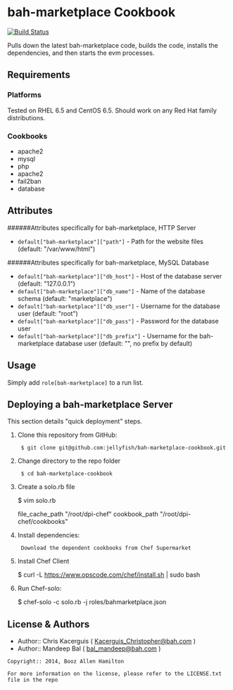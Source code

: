 bah-marketplace Cookbook
=================
[![Build Status](https://secure.travis-ci.org/jellyfish/bah-marketplace.png?branch=master)](http://travis-ci.org/jellyfish/bah-marketplace)

Pulls down the latest bah-marketplace code, builds the code, installs the dependencies, and then starts the evm processes.

Requirements
------------
### Platforms
Tested on RHEL 6.5 and CentOS 6.5. Should work on any Red Hat family distributions.

### Cookbooks
- apache2
- mysql
- php
- apache2
- fail2ban
- database

Attributes
----------
######Attributes specifically for bah-marketplace, HTTP Server
- `default["bah-marketplace"]["path"]` - Path for the website files (default: "/var/www/html")

######Attributes specifically for bah-marketplace, MySQL Database
- `default["bah-marketplace"]["db_host"]` - Host of the database server (default: "127.0.0.1")
- `default["bah-marketplace"]["db_name"]` - Name of the database schema (default: "marketplace")
- `default["bah-marketplace"]["db_user"]` - Username for the database user (default: "root")
- `default["bah-marketplace"]["db_pass"]` - Password for the database user
- `default["bah-marketplace"]["db_prefix"]` - Username for the bah-marketplace database user (default: "", no prefix by default)

Usage
-----
Simply add `role[bah-marketplace]` to a run list.


Deploying a bah-marketplace Server
-----------
This section details "quick deployment" steps.

1. Clone this repository from GitHub:

        $ git clone git@github.com:jellyfish/bah-marketplace-cookbook.git

2. Change directory to the repo folder

        $ cd bah-marketplace-cookbook

3. Create a solo.rb file

    $ vim solo.rb

      file_cache_path "/root/dpi-chef"
      cookbook_path "/root/dpi-chef/cookbooks"


3. Install dependencies:

        Download the dependent cookbooks from Chef Supermarket

4. Install Chef Client

    $ curl -L https://www.opscode.com/chef/install.sh | sudo bash

5. Run Chef-solo:

    $ chef-solo -c solo.rb -j roles/bahmarketplace.json


License & Authors
-----------------
- Author:: Chris Kacerguis ( <Kacerguis_Christopher@bah.com> )
- Author:: Mandeep Bal ( <bal_mandeep@bah.com> )

```text
Copyright:: 2014, Booz Allen Hamilton

For more information on the license, please refer to the LICENSE.txt file in the repo
```
